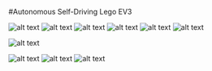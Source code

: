 #Autonomous Self-Driving Lego EV3

![alt text](https://github.com/tobnic/robo_slave/blob/master/10418605_835198733174808_1920055457_o.jpg)
![alt text](https://github.com/tobnic/robo_slave/blob/master/10390120_761363603884602_9046942685254173371_n.jpg)
![alt text](https://github.com/tobnic/robo_slave/blob/master/10003977_732285263501217_3878502417460133117_n.jpg)
![alt text](https://github.com/tobnic/robo_slave/blob/master/1014342_761363650551264_6428219402072801895_n.jpg)
![alt text](https://github.com/tobnic/robo_slave/blob/master/1907336_761363747217921_6152226987877848424_n.jpg)
![alt text](https://github.com/tobnic/robo_slave/blob/master/10390120_761363603884602_9046942685254173371_n.jpg)

![alt text](https://github.com/tobnic/robo_slave/blob/master/10390120_761363603884602_9046942685254173371_n.jpg)

![alt text](https://github.com/tobnic/robo_slave/blob/master/10412343_835198979841450_1499717943_o.jpg)
![alt text](https://github.com/tobnic/robo_slave/blob/master/10415756_835198973174784_1145865685_o.jpg)
![alt text](https://github.com/tobnic/robo_slave/blob/master/10415947_835198969841451_1462533162_o%20(1).jpg)




